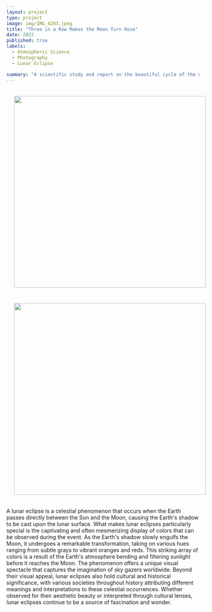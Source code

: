 ```yaml
---
layout: project
type: project
image: img/IMG_4203.jpeg
title: "Three in a Row Makes the Moon Turn Rose"
date: 2022
published: true
labels:
  - Atmospheric Science
  - Photography
  - Lunar Eclipse

summary: "A scientific study and report on the beautiful cycle of the moon and its alignments"
---
```


<img src='https://raw.githubusercontent.com/ktam808/ktam808.github.io/main/img/IMG_4143.jpeg' width='500' HSPACE='20' VSPACE='20'>
<img src='https://raw.githubusercontent.com/ktam808/ktam808.github.io/main/img/IMG_4203.jpeg' width='500' HSPACE='20' VSPACE='20'>

A lunar eclipse is a celestial phenomenon that occurs when the Earth passes directly between the Sun and the Moon, causing the Earth's shadow to be cast upon the lunar surface. What makes lunar eclipses particularly special is the captivating and often mesmerizing display of colors that can be observed during the event. As the Earth's shadow slowly engulfs the Moon, it undergoes a remarkable transformation, taking on various hues ranging from subtle grays to vibrant oranges and reds. This striking array of colors is a result of the Earth's atmosphere bending and filtering sunlight before it reaches the Moon. The phenomenon offers a unique visual spectacle that captures the imagination of sky gazers worldwide. Beyond their visual appeal, lunar eclipses also hold cultural and historical significance, with various societies throughout history attributing different meanings and interpretations to these celestial occurrences. Whether observed for their aesthetic beauty or interpreted through cultural lenses, lunar eclipses continue to be a source of fascination and wonder.
